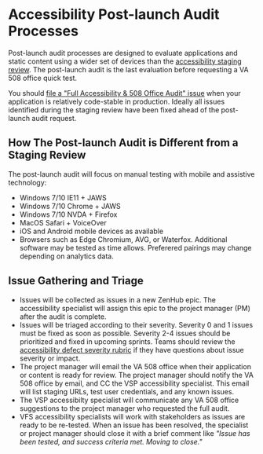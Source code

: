 # Accessibility Post-launch Audit Processes
Post-launch audit processes are designed to evaluate applications and static content using a wider set of devices than the [accessibility staging review](./staging-review-processes.md). The post-launch audit is the last evaluation before requesting a VA 508 office quick test.

You should [file a "Full Accessibility & 508 Office Audit" issue](https://github.com/department-of-veterans-affairs/va.gov-team/issues/new/choose) when your application is relatively code-stable in production. Ideally all issues identified during the staging review have been fixed ahead of the post-launch audit request.

## How The Post-launch Audit is Different from a Staging Review
The post-launch audit will focus on manual testing with mobile and assistive technology:

* Windows 7/10 IE11 + JAWS
* Windows 7/10 Chrome + JAWS
* Windows 7/10 NVDA + Firefox
* MacOS Safari + VoiceOver
* iOS and Android mobile devices as available
* Browsers such as Edge Chromium, AVG, or Waterfox. Additional software may be tested as time allows. Preferered pairings may change depending on analytics data.

## Issue Gathering and Triage
* Issues will be collected as issues in a new ZenHub epic. The accessibility specialist will assign this epic to the project manager (PM) after the audit is complete.
* Issues will be triaged according to their severity. Severity 0 and 1 issues must be fixed as soon as possible. Severity 2-4 issues should be prioritized and fixed in upcoming sprints. Teams should review the [accessibility defect severity rubric](https://github.com/department-of-veterans-affairs/va.gov-team/blob/master/platform/accessibility/guidance/defect-severity-rubric.md) if they have questions about issue severity or impact.
* The project manager will email the VA 508 office when their application or content is ready for review. The project manager should notify the VA 508 office by email, and CC the VSP accessibility specialist. This email will list staging URLs, test user credentials, and any known issues.
* The VSP accessibilty specialist will communicate any VA 508 office suggestions to the project manager who requested the full audit.
* VFS accessibility specialists will work with stakeholders as issues are ready to be re-tested. When an issue has been resolved, the specialist or project manager should close it with a brief comment like _"Issue has been tested, and success criteria met. Moving to close."_
